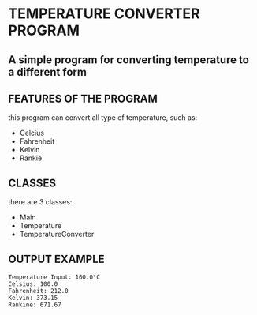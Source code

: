 # TEMPERATURE CONVERTER PROGRAM
A simple program for converting temperature to a different form
---

## FEATURES OF THE PROGRAM
this program can convert all type of temperature, such as:
- Celcius
- Fahrenheit
- Kelvin
- Rankie

## CLASSES
there are 3 classes:
- Main
- Temperature
- TemperatureConverter
## OUTPUT EXAMPLE
```
Temperature Input: 100.0°C
Celsius: 100.0
Fahrenheit: 212.0
Kelvin: 373.15
Rankine: 671.67
```
